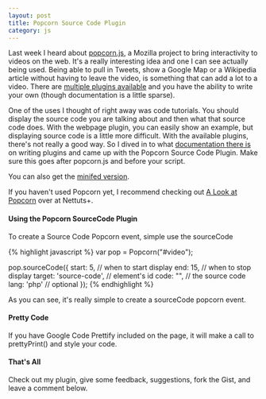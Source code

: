 ```yaml
---
layout: post
title: Popcorn Source Code Plugin
category: js
---
```

Last week I heard about [popcorn.js](http://popcornjs.org/), a Mozilla project to bring interactivity to videos on the web. It's a really interesting idea and one I can see actually being used. Being able to pull in Tweets, show a Google Map or a Wikipedia article without having to leave the video, is something that can add a lot to a video. There are [multiple plugins available](http://popcornjs.org/plugins) and you have the ability to write your own (though documentation is a little sparse).

One of the uses I thought of right away was code tutorials. You should display the source code you are talking about and then what that source code does. With the webpage plugin, you can easily show an example, but displaying source code is a little more difficult. With the available plugins, there's not really a good way. So I dived in to what [documentation there is](http://popcornjs.org/creating-plugins) on writing plugins and came up with the Popcorn Source Code Plugin. Make sure this goes after popcorn.js and before your script.

<script src="https://gist.github.com/mloberg/1364481.js"></script>

You can also get the [minifed version](https://gist.github.com/mloberg/1364481#file-popcorn-sourcecode-min-js).

If you haven't used Popcorn yet, I recommend checking out [A Look at Popcorn](http://net.tutsplus.com/articles/news/a-look-at-popcorn/) over at Nettuts+.

#### Using the Popcorn SourceCode Plugin

To create a Source Code Popcorn event, simple use the sourceCode

{% highlight javascript %}
var pop = Popcorn("#video");

pop.sourceCode({
	start: 5, // when to start display
	end: 15, // when to stop display
	target: 'source-code', // element's id
	code: "<?php echo 'foo';?>", // the source code
	lang: 'php' // optional
});
{% endhighlight %}

As you can see, it's really simple to create a sourceCode popcorn event.

#### Pretty Code

If you have Google Code Prettify included on the page, it will make a call to prettyPrint() and style your code.

#### That's All

Check out my plugin, give some feedback, suggestions, fork the Gist, and leave a comment below.
